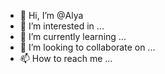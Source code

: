 - 👋 Hi, I’m @Alya
- 👀 I’m interested in ...
- 🌱 I’m currently learning ...
- 💞️ I’m looking to collaborate on ...
- 📫 How to reach me ...

<!---
obarlanytska/obarlanytska is a ✨ special ✨ repository because its `README.md` (this file) appears on your GitHub profile.
You can click the Preview link to take a look at your changes.
--->
